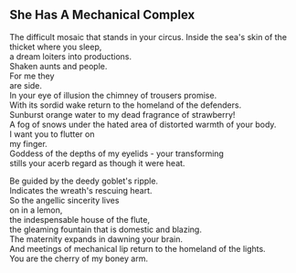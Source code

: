 She Has A Mechanical Complex
----------------------------
The difficult mosaic that stands in your circus. Inside the sea's skin of the thicket where you sleep,  
a dream loiters into productions.  
Shaken aunts and people.  
For me they  
are side.  
In your eye of illusion the chimney of trousers promise.  
With its sordid wake return to the homeland of the defenders.  
Sunburst orange water to my dead fragrance of strawberry!  
A fog of snows under the hated area of distorted warmth of your body.  
I want you to flutter on  
my finger.  
Goddess of the depths of my eyelids - your transforming  
stills your acerb regard as though it were heat.  
  
Be guided by the deedy goblet's ripple.  
Indicates the wreath's rescuing heart.  
So the angellic sincerity lives  
on in a lemon,  
the indespensable house of the flute,  
the gleaming fountain that is domestic and blazing.  
The maternity expands in dawning your brain.  
And meetings of mechanical lip return to the homeland of the lights.  
You are the cherry of my boney arm.  
